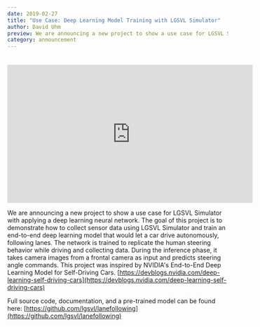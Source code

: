```yaml
---
date: 2019-02-27
title: "Use Case: Deep Learning Model Training with LGSVL Simulator"
author: David Uhm
preview: We are announcing a new project to show a use case for LGSVL Simulator with applying a deep learning neural network. The goal of this project is to demonstrate how to collect sensor data using LGSVL Simulator and train an end-to-end deep learning model...
category: announcement
---
```


<div class="video-container">
<iframe style="display:block; margin: auto; padding-top:20px;" width="560" height="315" src="https://www.youtube.com/embed/uMfA1-wTB7I" frameborder="0" allow="accelerometer; autoplay; encrypted-media; gyroscope; picture-in-picture" allowfullscreen></iframe>
</div>

We are announcing a new project to show a use case for LGSVL Simulator with applying a deep learning neural network. The goal of this project is to demonstrate how to collect sensor data using LGSVL Simulator and train an end-to-end deep learning model that would let a car drive autonomously, following lanes. The network is trained to replicate the human steering behavior while driving and collecting data. During the inference phase, it takes camera images from a frontal camera as input and predicts steering angle commands. This project was inspired by NVIDIA's End-to-End Deep Learning Model for Self-Driving Cars. [https://devblogs.nvidia.com/deep-learning-self-driving-cars](https://devblogs.nvidia.com/deep-learning-self-driving-cars)

Full source code, documentation, and a pre-trained model can be found here: [https://github.com/lgsvl/lanefollowing](https://github.com/lgsvl/lanefollowing)
